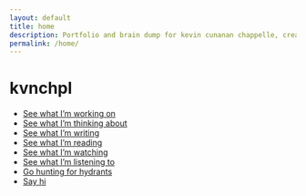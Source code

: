 ```yaml
---
layout: default
title: home
description: Portfolio and brain dump for kevin cunanan chappelle, creator of multimedia projects and performances. based in new york city.
permalink: /home/
---
```


<h1>kvnchpl</h1>

<ul class="link-list">
  <li><a href="/projects">See what I’m working on</a></li>
  <li><a href="https://kvnchpl-thoughts.tumblr.com/">See what I’m thinking about</a></li>
  <li><a href="/writings">See what I’m writing</a></li>
  <li><a href="/readings">See what I’m reading</a></li>
  <li><a href="https://letterboxd.com/kvnchpl/">See what I’m watching</a></li>
  <li><a href="https://open.spotify.com/user/kevchap">See what I’m listening to</a></li>
  <li><a href="https://hydranthunt.com/">Go hunting for hydrants</a></li>
  <li><a href="/contact">Say hi</a></li>
</ul>